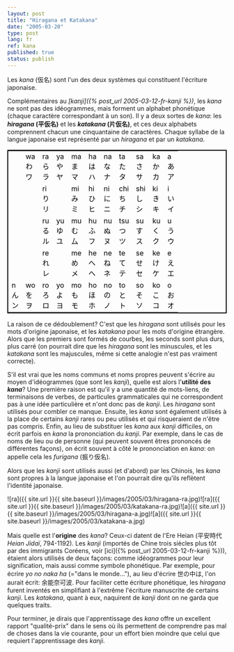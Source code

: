 ```yaml
---
layout: post
title: "Hiragana et Katakana"
date: "2005-03-20"
type: post
lang: fr
ref: kana
published: true
status: publish
---
```




Les _kana_ (仮名) sont l'un des deux systèmes qui constituent l'écriture japonaise.

Complémentaires au _[kanji]({% post_url 2005-03-12-fr-kanji %})_, les _kana_ ne sont pas des idéogrammes, mais forment un alphabet phonétique (chaque caractère correspondant à un son). Il y a deux sortes de _kana_: les **_hiragana_ (平仮名)** et les **_katakana_ (片仮名)**, et ces deux alphabets comprennent chacun une cinquantaine de caractères. Chaque syllabe de la langue japonaise est représenté par un _hiragana_ et par un _katakana_.

<table style="border: 2px solid #000; color: #000;" align="center" width="80%"><tbody><tr><td></td><td>wa<br>わ<br>ワ</td><td>ra<br>ら<br>ラ</td><td>ya<br>や<br>ヤ</td><td>ma<br>ま<br>マ</td><td>ha<br>は<br>ハ</td><td>na<br>な<br>ナ</td><td>ta<br>た<br>タ</td><td>sa<br>さ<br>サ</td><td>ka<br>か<br>カ</td><td>a<br>あ<br>ア</td></tr><tr><td></td><td></td><td>ri<br>り<br>リ</td><td></td><td>mi<br>み<br>ミ</td><td>hi<br>ひ<br>ヒ</td><td>ni<br>に<br>ニ</td><td>chi<br>ち<br>チ</td><td>shi<br>し<br>シ</td><td>ki<br>き<br>キ</td><td>i<br>い<br>イ</td></tr><tr><td></td><td></td><td>ru<br>る<br>ル</td><td>yu<br>ゆ<br>ユ</td><td>mu<br>む<br>厶</td><td>hu<br>ふ<br>フ</td><td>nu<br>ぬ<br>ヌ</td><td>tsu<br>つ<br>ツ</td><td>su<br>す<br>ス</td><td>ku<br>く<br>ク</td><td>u<br>う<br>ウ</td></tr><tr><td></td><td></td><td>re<br>れ<br>レ</td><td></td><td>me<br>め<br>メ</td><td>he<br>へ<br>ヘ</td><td>ne<br>ね<br>ネ</td><td>te<br>て<br>テ</td><td>se<br>せ<br>セ</td><td>ke<br>け<br>ケ</td><td>e<br>え<br>エ</td></tr><tr><td>n<br>ん<br>ン</td><td>wo<br>を<br>ヲ</td><td>ro<br>ろ<br>ロ</td><td>yo<br>よ<br>ヨ</td><td>mo<br>も<br>モ</td><td>ho<br>ほ<br>ホ</td><td>no<br>の<br>ノ</td><td>to<br>と<br>ト</td><td>so<br>そ<br>ソ</td><td>ko<br>こ<br>コ</td><td>o<br>お<br>オ</td></tr></tbody></table>

La raison de ce dédoublement? C'est que les _hiragana_ sont utilisés pour les mots d'origine japonaise, et les _katakana_ pour les mots d'origine étrangère. Alors que les premiers sont formés de courbes, les seconds sont plus durs, plus carré (on pourrait dire que les _hiragana_ sont les minuscules, et les _katakana_ sont les majuscules, même si cette analogie n'est pas vraiment correcte).

S'il est vrai que les noms communs et noms propres peuvent s'écrire au moyen d'idéogrammes (que sont les _kanji_), quelle est alors l'**utilité des _kana_**? Une première raison est qu'il y a une quantité de mots-liens, de terminaisons de verbes, de particules grammaticales qui ne correspondent pas à une idée particulière et n'ont donc pas de _kanji_. Les _hiragana_ sont utilisés pour combler ce manque. Ensuite, les _kana_ sont également utilisés à la place de certains _kanji_ rares ou peu utilisés et qui risqueraient de n'être pas compris. Enfin, au lieu de substituer les _kana_ aux _kanji_ difficiles, on écrit parfois en _kana_ la prononciation du _kanji_. Par exemple, dans le cas de noms de lieu ou de personne (qui peuvent souvent êtres prononcés de différentes façons), on écrit souvent à côté le prononciation en _kana_: on appelle cela les _furigana_ (振り仮名).

Alors que les _kanji_ sont utilisés aussi (et d'abord) par les Chinois, les _kana_ sont propres à la langue japonaise et l'on pourrait dire qu'ils reflètent l'identité japonaise.

![ra]({{ site.url }}{{ site.baseurl }}/images/2005/03/hiragana-ra.jpg)![ra]({{ site.url }}{{ site.baseurl }}/images/2005/03/katakana-ra.jpg)![a]({{ site.url }}{{ site.baseurl }}/images/2005/03/hiragana-a.jpg)![a]({{ site.url }}{{ site.baseurl }}/images/2005/03/katakana-a.jpg)

Mais quelle est l'**origine** des _kana_? Ceux-ci datent de l'Ere Heian (平安時代 _Heian Jidaï_, 794-1192). Les _kanji_ (importés de Chine trois siècles plus tôt par des immigrants Coréens, voir [ici]({% post_url 2005-03-12-fr-kanji %})), étaient alors utilisés de deux façons: comme idéogrammes pour leur signification, mais aussi comme symbole phonétique. Par exemple, pour écrire _yo no naka ha_ (="dans le monde..."), au lieu d'écrire 世の中は, l'on aurait écrit: 余能奈可波. Pour faciliter cette écriture phonétique, les _hiragana_ furent inventés en simplifiant à l'extrême l'écriture manuscrite de certains _kanji_. Les _katakana_, quant à eux, naquirent de _kanji_ dont on ne garda que quelques traits.

Pour terminer, je dirais que l'apprentissage des _kana_ offre un excellent rapport "qualité-prix" dans le sens où ils permettent de comprendre pas mal de choses dans la vie courante, pour un effort bien moindre que celui que requiert l'apprentissage des _kanji_.


